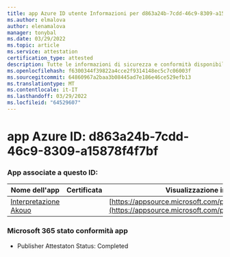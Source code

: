 ```yaml
---
title: app Azure ID utente Informazioni per d863a24b-7cdd-46c9-8309-a15878f4f7bf
ms.author: elmalova
author: elenamalova
manager: tonybal
ms.date: 03/29/2022
ms.topic: article
ms.service: attestation
certification_type: attested
description: Tutte le informazioni di sicurezza e conformità disponibili per d863a24b-7cdd-46c9-8309-a15878f4f7bf.
ms.openlocfilehash: f6300344f39822a4cce2f9314148ec5c7c06003f
ms.sourcegitcommit: 64860967a2baa3b08445ad7e186e46ce529efb13
ms.translationtype: MT
ms.contentlocale: it-IT
ms.lasthandoff: 03/29/2022
ms.locfileid: "64529607"
---
```

# <a name="azure-app-id-d863a24b-7cdd-46c9-8309-a15878f4f7bf"></a>app Azure ID: d863a24b-7cdd-46c9-8309-a15878f4f7bf


### <a name="apps-associated-with-this-id"></a>App associate a questo ID:
| **Nome dell'app** | **Certificata** | **Visualizzazione in AppSource** |
|--------------|---------------|-----------------------|
| [Interpretazione Akouo](../forward/WA200003814.md) |  | [https://appsource.microsoft.com/product/office/WA200003814](https://appsource.microsoft.com/product/office/WA200003814) |

### <a name="microsoft-365-app-compliance-status"></a>Microsoft 365 stato conformità app
- Publisher Attestaton Status: Completed
